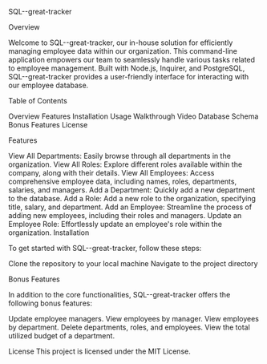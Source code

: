 

SQL--great-tracker


Overview

Welcome to SQL--great-tracker, our in-house solution for efficiently managing employee data within our organization. This command-line application empowers our team to seamlessly handle various tasks related to employee management. Built with Node.js, Inquirer, and PostgreSQL, SQL--great-tracker provides a user-friendly interface for interacting with our employee database.

Table of Contents

Overview
Features
Installation
Usage
Walkthrough Video
Database Schema
Bonus Features
License

Features

View All Departments: Easily browse through all departments in the organization.
View All Roles: Explore different roles available within the company, along with their details.
View All Employees: Access comprehensive employee data, including names, roles, departments, salaries, and managers.
Add a Department: Quickly add a new department to the database.
Add a Role: Add a new role to the organization, specifying title, salary, and department.
Add an Employee: Streamline the process of adding new employees, including their roles and managers.
Update an Employee Role: Effortlessly update an employee's role within the organization.
Installation

To get started with SQL--great-tracker, follow these steps:

Clone the repository to your local machine
Navigate to the project directory

Bonus Features

In addition to the core functionalities, SQL--great-tracker offers the following bonus features:

Update employee managers.
View employees by manager.
View employees by department.
Delete departments, roles, and employees.
View the total utilized budget of a department.


License
This project is licensed under the MIT License.
